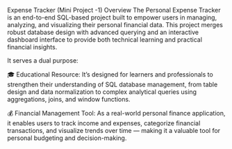 Expense Tracker (Mini Project -1)
Overview
The Personal Expense Tracker is an end-to-end SQL-based project built to empower users in managing, analyzing, and visualizing their personal financial data. This project merges robust database design with advanced querying and an interactive dashboard interface to provide both technical learning and practical financial insights.

It serves a dual purpose:

🎓 Educational Resource:
It’s designed for learners and professionals to strengthen their understanding of SQL database management, from table design and data normalization to complex analytical queries using aggregations, joins, and window functions.

💰 Financial Management Tool:
As a real-world personal finance application, it enables users to track income and expenses, categorize financial transactions, and visualize trends over time — making it a valuable tool for personal budgeting and decision-making.
